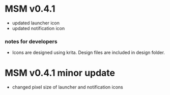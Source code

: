 # MSM v0.4.1
* updated launcher icon 
* updated notification icon

### notes for developers

* Icons are designed using krita. Design files are included in design folder. 

# MSM v0.4.1 minor update

* changed pixel size of launcher and notification icons